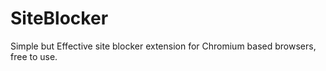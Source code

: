 # SiteBlocker
Simple but Effective site blocker extension for Chromium based browsers, free to use.
